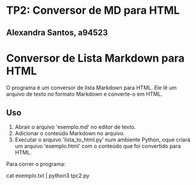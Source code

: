 # TP2: Conversor de MD para HTML

## Alexandra Santos, a94523

# Conversor de Lista Markdown para HTML

O programa é um conversor de lista Markdown para HTML. Ele lê um arquivo de texto no formato Markdown e converte-o em HTML.

## Uso

1. Abrair o arquivo 'exemplo.md' no editor de texto.
2. Adicionar o conteúdo Markdown no arquivo.
3. Executar o arquivo 'lista_to_html.py' num ambiente Python, oque criará um arquivo 'exemplo.html' com o conteúdo que foi convertido para HTML.


Para correr o programa:

cat exemplo.txt | python3 tpc2.py